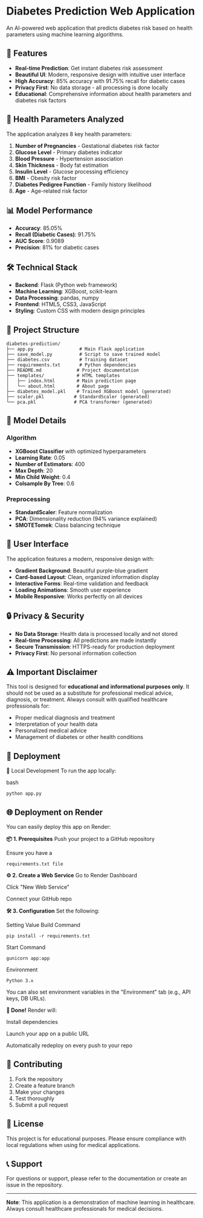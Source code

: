 # Diabetes Prediction Web Application

An AI-powered web application that predicts diabetes risk based on health parameters using machine learning algorithms.

## 🎯 Features

- **Real-time Prediction**: Get instant diabetes risk assessment
- **Beautiful UI**: Modern, responsive design with intuitive user interface
- **High Accuracy**: 85% accuracy with 91.75% recall for diabetic cases
- **Privacy First**: No data storage - all processing is done locally
- **Educational**: Comprehensive information about health parameters and diabetes risk factors

## 🏥 Health Parameters Analyzed

The application analyzes 8 key health parameters:

1. **Number of Pregnancies** - Gestational diabetes risk factor
2. **Glucose Level** - Primary diabetes indicator
3. **Blood Pressure** - Hypertension association
4. **Skin Thickness** - Body fat estimation
5. **Insulin Level** - Glucose processing efficiency
6. **BMI** - Obesity risk factor
7. **Diabetes Pedigree Function** - Family history likelihood
8. **Age** - Age-related risk factor


## 📊 Model Performance

- **Accuracy**: 85.05%
- **Recall (Diabetic Cases)**: 91.75%
- **AUC Score**: 0.9089
- **Precision**: 81% for diabetic cases

## 🛠️ Technical Stack

- **Backend**: Flask (Python web framework)
- **Machine Learning**: XGBoost, scikit-learn
- **Data Processing**: pandas, numpy
- **Frontend**: HTML5, CSS3, JavaScript
- **Styling**: Custom CSS with modern design principles

## 📁 Project Structure

```
diabetes-prediction/
├── app.py                 # Main Flask application
├── save_model.py          # Script to save trained model
├── diabetes.csv           # Training dataset
├── requirements.txt       # Python dependencies
├── README.md             # Project documentation
├── templates/            # HTML templates
│   ├── index.html        # Main prediction page
│   └── about.html        # About page
├── diabetes_model.pkl    # Trained XGBoost model (generated)
├── scaler.pkl           # StandardScaler (generated)
└── pca.pkl              # PCA transformer (generated)
```

## 🔧 Model Details

### Algorithm
- **XGBoost Classifier** with optimized hyperparameters
- **Learning Rate**: 0.05
- **Number of Estimators**: 400
- **Max Depth**: 20
- **Min Child Weight**: 0.4
- **Colsample By Tree**: 0.6

### Preprocessing
- **StandardScaler**: Feature normalization
- **PCA**: Dimensionality reduction (94% variance explained)
- **SMOTETomek**: Class balancing technique

## 🎨 User Interface

The application features a modern, responsive design with:

- **Gradient Background**: Beautiful purple-blue gradient
- **Card-based Layout**: Clean, organized information display
- **Interactive Forms**: Real-time validation and feedback
- **Loading Animations**: Smooth user experience
- **Mobile Responsive**: Works perfectly on all devices

## 🔒 Privacy & Security

- **No Data Storage**: Health data is processed locally and not stored
- **Real-time Processing**: All predictions are made instantly
- **Secure Transmission**: HTTPS-ready for production deployment
- **Privacy First**: No personal information collection

## ⚠️ Important Disclaimer

This tool is designed for **educational and informational purposes only**. It should not be used as a substitute for professional medical advice, diagnosis, or treatment. Always consult with qualified healthcare professionals for:

- Proper medical diagnosis and treatment
- Interpretation of your health data
- Personalized medical advice
- Management of diabetes or other health conditions

## 🚀 Deployment
🔧 Local Development
To run the app locally:

bash
```
python app.py
```

## 🌐 Deployment on Render
You can easily deploy this app on Render:

**📦 1. Prerequisites**
Push your project to a GitHub repository

Ensure you have a
```
requirements.txt file
```



**⚙️ 2. Create a Web Service**
Go to Render Dashboard

Click "New Web Service"

Connect your GitHub repo

**🛠️ 3. Configuration**
Set the following:

Setting	Value
Build Command	
```
pip install -r requirements.txt
```
Start Command	
```
gunicorn app:app
```
Environment
```
Python 3.x
```

You can also set environment variables in the "Environment" tab (e.g., API keys, DB URLs).

**🚀 Done!**
Render will:

Install dependencies

Launch your app on a public URL

Automatically redeploy on every push to your repo

## 🤝 Contributing

1. Fork the repository
2. Create a feature branch
3. Make your changes
4. Test thoroughly
5. Submit a pull request

## 📄 License

This project is for educational purposes. Please ensure compliance with local regulations when using for medical applications.

## 📞 Support

For questions or support, please refer to the documentation or create an issue in the repository.

---

**Note**: This application is a demonstration of machine learning in healthcare. Always consult healthcare professionals for medical decisions.

